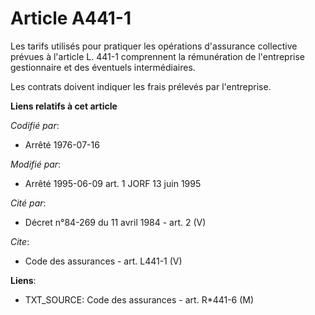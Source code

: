 # Article A441-1

Les tarifs utilisés pour pratiquer les opérations d'assurance collective prévues à l'article L. 441-1 comprennent la
rémunération de l'entreprise gestionnaire et des éventuels intermédiaires. 

Les contrats doivent indiquer les frais prélevés par l'entreprise.

**Liens relatifs à cet article**

_Codifié par_:

  - Arrêté 1976-07-16

_Modifié par_:

  - Arrêté 1995-06-09 art. 1 JORF 13 juin 1995

_Cité par_:

  - Décret n°84-269 du 11 avril 1984 - art. 2 (V)

_Cite_:

  - Code des assurances - art. L441-1 (V)

**Liens**:

  - TXT_SOURCE: Code des assurances - art. R*441-6 (M)

